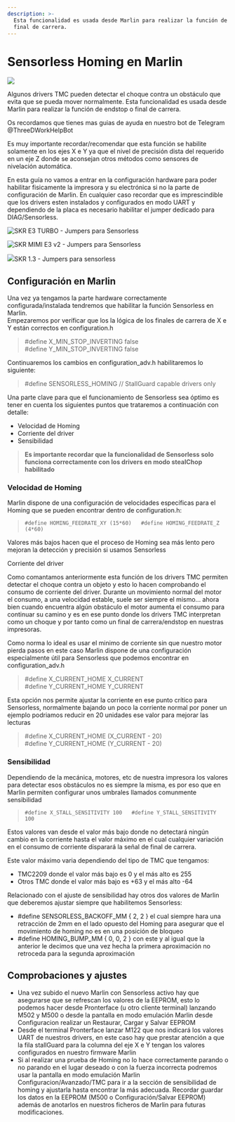 ```yaml
---
description: >-
  Esta funcionalidad es usada desde Marlin para realizar la función de endstop o
  final de carrera.
---
```


# Sensorless Homing en Marlin

![](https://telegra.ph/file/dfcaa134fa8e2766de7ca.png)

Algunos drivers TMC pueden detectar el choque contra un obstáculo que evita que se pueda mover normalmente. Esta funcionalidad es usada desde Marlin para realizar la función de endstop o final de carrera.

Os recordamos que tienes mas guias de ayuda en nuestro bot de Telegram @ThreeDWorkHelpBot

Es muy importante recordar/recomendar que esta función se habilite solamente en los ejes X e Y ya que el nivel de precisión dista del requerido en un eje Z donde se aconsejan otros métodos como sensores de nivelación automática.

En esta guía no vamos a entrar en la configuración hardware para poder habilitar fisicamente la impresora y su electrónica si no la parte de configuración de Marlin. En cualquier caso recordar que es imprescindible que los drivers esten instalados y configurados en modo UART y dependiendo de la placa es necesario habilitar el jumper dedicado para DIAG/Sensorless.

![SKR E3 TURBO - Jumpers para Sensorless](https://telegra.ph/file/4866b596132d65ee54dcb.jpg)

![SKR MIMI E3 v2 - Jumpers para Sensorless](https://telegra.ph/file/764231febc9c167d4b9d4.jpg)

  
![](https://telegra.ph/file/adbac297d5197536c1595.jpg)SKR 1.3 - Jumpers para sensorless

## Configuración en Marlin

Una vez ya tengamos la parte hardware correctamente configurada/instalada tendremos que habilitar la función Sensorless en Marlin.  
Empezaremos por veríficar que los la lógica de los finales de carrera de X e Y están correctos en configuration.h

> \#define X\_MIN\_STOP\_INVERTING false  
> \#define Y\_MIN\_STOP\_INVERTING false

Continuaremos los cambios en configuration\_adv.h habilitaremos lo siguiente:

> \#define SENSORLESS\_HOMING // StallGuard capable drivers only

Una parte clave para que el funcionamiento de Sensorless sea óptimo es tener en cuenta los siguientes puntos que trataremos a continuación con detalle:

* Velocidad de Homing
* Corriente del driver
* Sensibilidad

> **Es importante recordar que la funcionalidad de Sensorless solo funciona correctamente con los drivers en modo stealChop habilitado**

### **Velocidad de Homing**

Marlin dispone de una configuración de velocidades específicas para el Homing que se pueden encontrar dentro de configuration.h:

> `#define HOMING_FEEDRATE_XY (15*60)  
> #define HOMING_FEEDRATE_Z (4*60)`

Valores más bajos hacen que el proceso de Homing sea más lento pero mejoran la detección y precisión si usamos Sensorless

Corriente del driver

Como comantamos anteriormente esta función de los drivers TMC permiten detectar el choque contra un objeto y esto lo hacen comprobando el consumo de corriente del driver. Durante un movimiento normal del motor el consumo, a una velocidad estable, suele ser siempre el mismo... ahora bien cuando encuentra algún obstáculo el motor aumenta el consumo para continuar su camino y es en ese punto donde los drivers TMC interpretan como un choque y por tanto como un final de carrera/endstop en nuestras impresoras.

Como norma lo ideal es usar el minimo de corriente sin que nuestro motor pierda pasos en este caso Marlin dispone de una configuración especialmente útil para Sensorless que podemos encontrar en configuration\_adv.h

> \#define X\_CURRENT\_HOME X\_CURRENT  
> \#define Y\_CURRENT\_HOME Y\_CURRENT

Esta opción nos permite ajustar la corriente en ese punto crítico para Sensorless, normalmente bajando un poco la corriente normal por poner un ejemplo podriamos reducir en 20 unidades ese valor para mejorar las lecturas

> \#define X\_CURRENT\_HOME \(X\_CURRENT - 20\)  
> \#define Y\_CURRENT\_HOME \(Y\_CURRENT - 20\)

### **Sensibilidad**

Dependiendo de la mecánica, motores, etc de nuestra impresora los valores para detectar esos obstáculos no es siempre la misma, es por eso que en Marlin permiten configurar unos umbrales llamados comunmente sensibilidad

> `#define X_STALL_SENSITIVITY 100  
> #define Y_STALL_SENSITIVITY 100`

Estos valores van desde el valor más bajo donde no detectará ningún cambio en la corriente hasta el valor máximo en el cual cualquier variación en el consumo de corriente disparará la señal de final de carrera.

Este valor máximo varia dependiendo del tipo de TMC que tengamos:

* TMC2209 donde el valor más bajo es 0 y el más alto es 255
* Otros TMC donde el valor más bajo es +63 y el más alto -64

Relacionado con el ajuste de sensibilidad hay otros dos valores de Marlin que deberemos ajustar siempre que habilitemos Sensorless:

* \#define SENSORLESS\_BACKOFF\_MM { 2, 2 } el cual siempre hara una retracción de 2mm en el lado opuesto del Homing para asegurar que el movimiento de homing no es en una posición de bloqueo
* \#define HOMING\_BUMP\_MM { 0, 0, 2 } con este y al igual que la anterior le decimos que una vez hecha la primera aproximación no retroceda para la segunda aproximación

## Comprobaciones y ajustes

* Una vez subido el nuevo Marlin con Sensorless activo hay que asegurarse que se refrescan los valores de la EEPROM, esto lo podemos hacer desde Pronterface \(u otro cliente terminal\) lanzando M502 y M500 o desde la pantalla en modo emulación Marlin desde Configuracion realizar un Restaurar, Cargar y Salvar EEPROM
* Desde el terminal Pronterface lanzar M122 que nos indicará los valores UART de nuestros drivers, en este caso hay que prestar atención a que la fila stallGuard para la columna del eje X e Y tengan los valores configurados en nuestro firmware Marlin
* Si al realizar una prueba de Homing no lo hace correctamente parando o no parando en el lugar deseado o con la fuerza incorrecta podremos usar la pantalla en modo emulación Marlin Configuracion/Avanzado/TMC para ir a la sección de sensibilidad de homing y ajustarla hasta encontrar la más adecuada. Recordar guardar los datos en la EEPROM \(M500 o Configuración/Salvar EEPROM\) además de anotarlos en nuestros ficheros de Marlin para futuras modificaciones.

